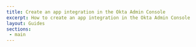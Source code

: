 ```yaml
---
title: Create an app integration in the Okta Admin Console
excerpt: How to create an app integration in the Okta Admin Console
layout: Guides
sections:
 - main
---
```

